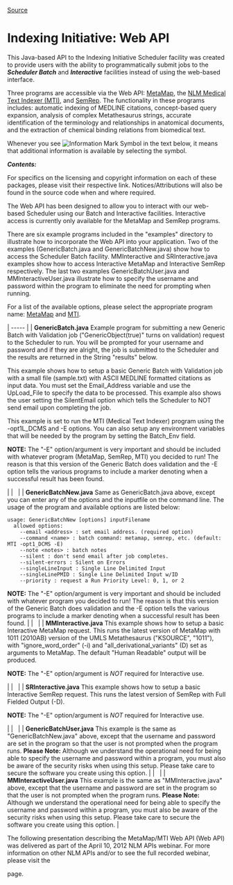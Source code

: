 [Source](http://ii.nlm.nih.gov/Web_API/index.shtml "Permalink to Indexing Initiative: Web API")

# Indexing Initiative: Web API

This Java-based API to the Indexing Initiative Scheduler facility was created to provide users with the ability to programmatically submit jobs to the **_Scheduler Batch_** and **_Interactive_** facilities instead of using the web-based interface.

Three programs are accessible via the Web API:  [MetaMap][1], the  [NLM Medical Text Indexer (MTI)][2], and  [SemRep][3]. The functionality in these programs includes: automatic indexing of MEDLINE citations, concept-based query expansion, analysis of complex Metathesaurus strings, accurate identification of the terminology and relationships in anatomical documents, and the extraction of chemical binding relations from biomedical text.

Whenever you see  ![Information Mark Symbol][4] in the text below, it means that additional information is available by selecting the symbol.

**_Contents:_**  

For specifics on the licensing and copyright information on each of these packages, please visit their respective link. Notices/Attributions will also be found in the source code when and where required.

The Web API has been designed to allow you to interact with our web-based  Scheduler using our Batch and Interactive facilities. Interactive access is currently only available for the MetaMap and SemRep programs.

There are six example programs included in the "examples" directory to illustrate how to incorporate the Web API into your application. Two of the examples (GenericBatch.java and GenericBatchNew.java) show how to access the Scheduler Batch facility. MMInteractive and SRInteractive.java examples show how to access Interactive MetaMap and Interactive SemRep respectively. The last two examples GenericBatchUser.java and MMInteractiveUser.java illustrate how to specify the username and password within the program to eliminate the need for prompting when running.

For a list of the available options, please select the appropriate program name: [MetaMap][5] and  [MTI][6].

| ----- |
| **GenericBatch.java** Example program for submitting a new Generic Batch with Validation job ("GenericObject(true)" turns on validation) request to the Scheduler to run. You will be prompted for your username and password and if they are alright, the job is submitted to the Scheduler and the results are returned in the String "results" below.

This example shows how to setup a basic Generic Batch with Validation job with a small file (sample.txt) with ASCII MEDLINE formatted citations as input data. You must set the Email_Address variable and use the UpLoad_File to specify the data to be processed. This example also shows the user setting the SilentEmail option which tells the Scheduler to NOT send email upon completing the job.

This example is set to run the MTI (Medical Text Indexer) program using the -opt1L_DCMS and -E options. You can also setup any environment variables that will be needed by the program by setting the Batch_Env field.

**NOTE:** The "-E" option/argument is very important and should be included with whatever program (MetaMap, SemRep, MTI) you decided to run! The reason is that this version of the Generic Batch does validation and the -E option tells the various programs to include a marker denoting when a successful result has been found.

 |
| &nbsp; |
| **GenericBatchNew.java** Same as GenericBatch.java above, except you can enter any of the options and the inputfile on the command line. The usage of the program and available options are listed below:

    usage: GenericBatchNew [options] inputFilename
      allowed options:
        --email <address> : set email address. (required option)
        --command <name> : batch command: metamap, semrep, etc. (default: MTI -opt1_DCMS -E)
        --note <notes> : batch notes
        --silent : don't send email after job completes.
        --silent-errors : Silent on Errors
        --singleLineInput : Single Line Delimited Input
        --singleLinePMID : Single Line Delimited Input w/ID
        --priority : request a Run Priority Level: 0, 1, or 2

**NOTE:** The "-E" option/argument is very important and should be included with whatever program you decided to run! The reason is that this version of the Generic Batch does validation and the -E option tells the various programs to include a marker denoting when a successful result has been found.  |
| &nbsp; |
| **MMInteractive.java** This example shows how to setup a basic Interactive MetaMap request. This runs the latest version of MetaMap with 1011 (2010AB) version of the UMLS Metathesaurus ("KSOURCE", "1011"), with "ignore_word_order" (-i) and "all_derivational_variants" (D) set as arguments to MetaMap. The default "Human Readable" output will be produced.

**NOTE:** The "-E" option/argument is _NOT_ required for Interactive use.

 |
| &nbsp; |
| **SRInteractive.java** This example shows how to setup a basic Interactive SemRep request. This runs the latest version of SemRep with Full Fielded Output (-D).

**NOTE:** The "-E" option/argument is _NOT_ required for Interactive use.

 |
| &nbsp; |
| **GenericBatchUser.java** This example is the same as "GenericBatchNew.java" above, except that the username and password are set in the program so that the user is not prompted when the program runs. **Please Note:** Although we understand the operational need for being able to specify the username and password within a program, you must also be aware of the security risks when using this setup. Please take care to secure the software you create using this option.  |
| &nbsp; |
| **MMInteractiveUser.java** This example is the same as "MMInteractive.java" above, except that the username and password are set in the program so that the user is not prompted when the program runs. **Please Note:** Although we understand the operational need for being able to specify the username and password within a program, you must also be aware of the security risks when using this setup. Please take care to secure the software you create using this option.  |

The following presentation describing the MetaMap/MTI Web API (Web API) was delivered as part of the April 10, 2012 NLM APIs webinar. For more information on other NLM APIs and/or to see the full recorded webinar, please visit the

page.

[1]: http://metamap.nlm.nih.gov "http://metamap.nlm.nih.gov"
[2]: ../MTI/index.shtml "../MTI/index.shtml"
[3]: http://semrep.nlm.nih.gov "http://semrep.nlm.nih.gov"
[4]: http://ii.nlm.nih.gov/images/quest.gif "Information Mark Symbol"
[5]: http://metamap.nlm.nih.gov/ "MetaMap Link"
[6]: ../MTI/NewMTIBatch_help_info.html "MTI Options Link"
  </notes></name></address>